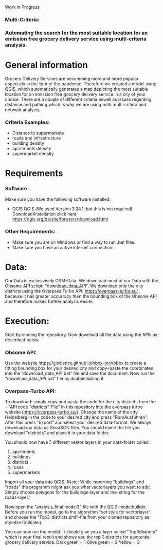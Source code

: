 Work in Progress

### Multi-Criteria: 
### Automating the search for the most suitable location for an emission free grocery delivery service using multi-criteria analysis.

# General information 

Grocery Delivery Services are becomming more and more popular especially in the light of the pandemic.
Therefore we created a model using QGIS, which automatically generates a map depicting the most suitable location for an emission free goocery delivery service in a city of your choice. There are a couple of different criteria aswell as issues regarding distance and pathing which is why we are using both multi-critera and network analysis.

### Criteria Examples:
  - Distance to supermarkets
  - roads and infrastructure
  - building density
  - apartments density
  - supermarket density

# Requirements
### Software: 
Make sure you have the following software installed: 
- QGIS QGIS (We used Version 3.24.1; but this is not required) 
Download/Installation click here https://qgis.org/de/site/forusers/download.html


### Other Requirements:
- Make sure you are on Windows or find a way to run .bat files.
- Make sure you have an active internet connection.

# Data:
Our Data is exclusivively OSM-Data.
We download most of our Data with the Ohsome API script: "download_data_API".
We download only the city districts using the Overpass Turbo API: https://overpass-turbo.eu/ , because it has greater accurracy then the bounding box of the Ohsome API and therefore makes further analysis easier.

# Execution:

Start by cloning the repository.
Now download all the data using the APIs as described below.

### Ohsome API: 
Use the website https://giscience.github.io/bbox-tool/bbox to create a fitting bounding box for your desired city and copy+paste the coordinates into the "download_data_API.bat" file and save the document.
Now run the "download_data_API.bat" file by doubleclicking it.
### Overpass-Turbo API:
To download: simply copy and paste the code for the city districts from the - "API code "districts"-File" in this repository into the overpass turbo website (https://overpass-turbo.eu/). Change the name of the city Heidelberg in the code to your desired city and press "Run/Ausführen". After this press "Export" and select your desired data-format. We always download our data as GeoJSON files. You should name the file you download "districts" and place it in your data folder.

You should now have 5 different vektor layers in your data-folder called: 
1. apartments
2. buildings
3. districts
4. roads
5. supermarkets

Import all your data into QGIS. (Note: While importing "buildings" and "roads" the programm might ask you what vectorlayers you want to add. Simply choose polygons for the buildings-layer and line-string for the roads-layer.)

Now open the "analysis_final.model3" file with the QGIS-modelbuilder. 
Before you run the model, go to the algorythm "set style for vectorlayer" and choose the "Top3_districts.qml"-file from your cloned repository as stylefile (Stildatei).

You can now run the model. It should give you a layer called "Top3districts" which is your final result and shows you the top 3 districts for a potential grocery delivery service. 
Dark green = 1
Olive green = 2
Yellow = 3



